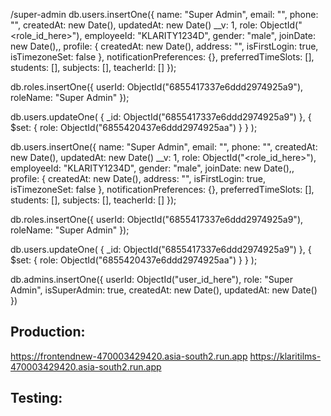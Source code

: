 /super-admin
db.users.insertOne({
  name: "Super Admin",
  email: "<email>",
  phone: "<phone number>",
   createdAt: new Date(),
   updatedAt: new Date()
  __v: 1,
  role: ObjectId("<role_id_here>"),
  employeeId: "KLARITY1234D",
  gender: "male",
  joinDate: new Date(),,
  profile: {
     createdAt: new Date(),
    address: "",
    isFirstLogin: true,
    isTimezoneSet: false
  },
  notificationPreferences: {},
  preferredTimeSlots: [],
  students: [],
  subjects: [],
  teacherId: []
});

db.roles.insertOne({ 
  userId: ObjectId("6855417337e6ddd2974925a9"),
  roleName: "Super Admin"
});

db.users.updateOne(
  { _id: ObjectId("6855417337e6ddd2974925a9") },
  { $set: { role: ObjectId("6855420437e6ddd2974925aa") } }
);

db.users.insertOne({
  name: "Super Admin",
  email: "<email>",
  phone: "<phone number>",
   createdAt: new Date(),
   updatedAt: new Date()
  __v: 1,
  role: ObjectId("<role_id_here>"),
  employeeId: "KLARITY1234D",
  gender: "male",
  joinDate: new Date(),,
  profile: {
     createdAt: new Date(),
    address: "",
    isFirstLogin: true,
    isTimezoneSet: false
  },
  notificationPreferences: {},
  preferredTimeSlots: [],
  students: [],
  subjects: [],
  teacherId: []
});

db.roles.insertOne({ 
  userId: ObjectId("6855417337e6ddd2974925a9"),
  roleName: "Super Admin"
});

db.users.updateOne(
  { _id: ObjectId("6855417337e6ddd2974925a9") },
  { $set: { role: ObjectId("6855420437e6ddd2974925aa") } }
);

db.admins.insertOne({
  userId: ObjectId("user_id_here"),
  role: "Super Admin",
  isSuperAdmin: true,
  createdAt: new Date(),
  updatedAt: new Date()
})


## Production:
https://frontendnew-470003429420.asia-south2.run.app
https://klaritilms-470003429420.asia-south2.run.app

## Testing:

